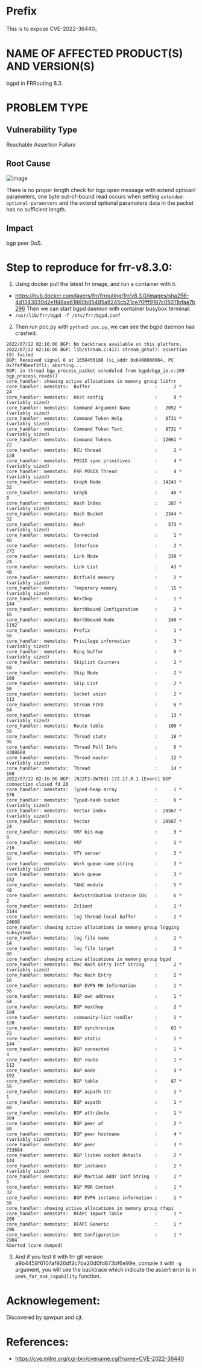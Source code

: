 # Prefix
This is to expose CVE-2022-36440。

# NAME OF AFFECTED PRODUCT(S) AND VERSION(S)
bgpd in FRRouting 8.3.

# PROBLEM TYPE
## Vulnerability Type
Reachable Assertion Failure
## Root Cause
![image](https://user-images.githubusercontent.com/32606457/225955632-f5e2fc32-ff68-4e94-b4c1-690643c0cfa9.png)

There is no proper length check for bgp open message with extend optioanl parameters, one byte out-of-bound read occurs when setting `extended-optional-parameters` and the extend optional paramaters data in the packet has no sufficient length.
## Impact
bgp peer DoS.

# Step to reproduce for frr-v8.3.0:
1. Using docker pull the latest frr image, and run a container with it. 
- https://hub.docker.com/layers/frr/frrouting/frr/v8.3.0/images/sha256-4d1343030d2e1f48aa61860b85485a8245cb21ce70fff9187c05011bfaa7b296
Then we can start bgpd daemon with container busybox terminal:
- `/usr/lib/frr/bgpd -f /etc/frr/bgpd.conf`
2. Then run poc.py with `python3 poc.py`, we can see the bgpd daemon has crashed.
```
2022/07/22 02:16:06 BGP: No backtrace available on this platform.
2022/07/22 02:16:06 BGP: lib/stream.c:417: stream_getw(): assertion (0) failed
BGP: Received signal 6 at 1658456166 (si_addr 0x6400000064, PC 0x7fef9beef3f1); aborting...
BGP: in thread bgp_process_packet scheduled from bgpd/bgp_io.c:269 bgp_process_reads()
core_handler: showing active allocations in memory group libfrr
core_handler: memstats:  Buffer                        :      2 *         24
core_handler: memstats:  Host config                   :      8 * (variably sized)
core_handler: memstats:  Command Argument Name         :   2052 * (variably sized)
core_handler: memstats:  Command Token Help            :   8731 * (variably sized)
core_handler: memstats:  Command Token Text            :   8731 * (variably sized)
core_handler: memstats:  Command Tokens                :  12061 *         72
core_handler: memstats:  RCU thread                    :      2 *        128
core_handler: memstats:  POSIX sync primitives         :      4 * (variably sized)
core_handler: memstats:  FRR POSIX Thread              :      4 * (variably sized)
core_handler: memstats:  Graph Node                    :  14243 *         32
core_handler: memstats:  Graph                         :     40 *          8
core_handler: memstats:  Hash Index                    :    287 * (variably sized)
core_handler: memstats:  Hash Bucket                   :   2344 *         32
core_handler: memstats:  Hash                          :    573 * (variably sized)
core_handler: memstats:  Connected                     :      1 *         48
core_handler: memstats:  Interface                     :      2 *        272
core_handler: memstats:  Link Node                     :    338 *         24
core_handler: memstats:  Link List                     :     43 *         40
core_handler: memstats:  Bitfield memory               :      2 * (variably sized)
core_handler: memstats:  Temporary memory              :     15 * (variably sized)
core_handler: memstats:  Nexthop                       :      1 *        144
core_handler: memstats:  Northbound Configuration      :      2 *         16
core_handler: memstats:  Northbound Node               :    240 *       1192
core_handler: memstats:  Prefix                        :      1 *         56
core_handler: memstats:  Privilege information         :      3 * (variably sized)
core_handler: memstats:  Ring buffer                   :      6 * (variably sized)
core_handler: memstats:  Skiplist Counters             :      2 *         68
core_handler: memstats:  Skip Node                     :      2 *        160
core_handler: memstats:  Skip List                     :      2 *         56
core_handler: memstats:  Socket union                  :      2 *        112
core_handler: memstats:  Stream FIFO                   :      6 *         64
core_handler: memstats:  Stream                        :     13 * (variably sized)
core_handler: memstats:  Route table                   :    100 *         56
core_handler: memstats:  Thread stats                  :     18 *         96
core_handler: memstats:  Thread Poll Info              :      6 *    8388608
core_handler: memstats:  Thread master                 :     12 * (variably sized)
core_handler: memstats:  Thread                        :     14 *        160
2022/07/22 02:16:06 BGP: [NJ2F2-2W769] 172.17.0.1 [Event] BGP connection closed fd 20
core_handler: memstats:  Typed-heap array              :      1 *        576
core_handler: memstats:  Typed-hash bucket             :      6 * (variably sized)
core_handler: memstats:  Vector index                  :  28567 * (variably sized)
core_handler: memstats:  Vector                        :  28567 *         24
core_handler: memstats:  VRF bit-map                   :      3 *          8
core_handler: memstats:  VRF                           :      1 *        216
core_handler: memstats:  VTY server                    :      3 *         32
core_handler: memstats:  Work queue name string        :      3 * (variably sized)
core_handler: memstats:  Work queue                    :      3 *        152
core_handler: memstats:  YANG module                   :      5 *         48
core_handler: memstats:  Redistribution instance IDs   :      6 *          2
core_handler: memstats:  Zclient                       :      2 *       3144
core_handler: memstats:  log thread-local buffer       :      2 *      24608
core_handler: showing active allocations in memory group logging subsystem
core_handler: memstats:  log file name                 :      1 *         14
core_handler: memstats:  log file target               :      2 *         80
core_handler: showing active allocations in memory group bgpd
core_handler: memstats:  Mac Hash Entry Intf String    :      2 * (variably sized)
core_handler: memstats:  Mac Hash Entry                :      2 *         16
core_handler: memstats:  BGP EVPN MH Information       :      1 *         56
core_handler: memstats:  BGP own address               :      1 *         64
core_handler: memstats:  BGP nexthop                   :      2 *        184
core_handler: memstats:  community-list handler        :      1 *        120
core_handler: memstats:  BGP synchronise               :     63 *         72
core_handler: memstats:  BGP static                    :      1 *        144
core_handler: memstats:  BGP connected                 :      1 *          4
core_handler: memstats:  BGP route                     :      1 *        112
core_handler: memstats:  BGP node                      :      3 *        192
core_handler: memstats:  BGP table                     :     87 *         56
core_handler: memstats:  BGP aspath str                :      1 *          1
core_handler: memstats:  BGP aspath                    :      1 *         40
core_handler: memstats:  BGP attribute                 :      1 *        304
core_handler: memstats:  BGP peer af                   :      2 *         80
core_handler: memstats:  BGP peer hostname             :      4 * (variably sized)
core_handler: memstats:  BGP peer                      :      3 *     733664
core_handler: memstats:  BGP listen socket details     :      2 *        144
core_handler: memstats:  BGP instance                  :      2 * (variably sized)
core_handler: memstats:  BGP Martian Addr Intf String  :      1 *          5
core_handler: memstats:  BGP PBR Context               :      1 *         32
core_handler: memstats:  BGP EVPN instance information :      1 *         56
core_handler: showing active allocations in memory group rfapi
core_handler: memstats:  RFAPI Import Table            :      1 *        208
core_handler: memstats:  RFAPI Generic                 :      1 *        296
core_handler: memstats:  NVE Configuration             :      1 *       2984
Aborted (core dumped)
```
3. And if you test it with frr git version a9b4458f6107af926df2c7ba20d0fd873bf6e99e, compile it with `-g` argument, you will see the backtrace which indicate the assert error is in `peek_for_as4_capability` function.
# Acknowlegement:
Discovered by spwpun and cjt.
# References:
- https://cve.mitre.org/cgi-bin/cvename.cgi?name=CVE-2022-36440
